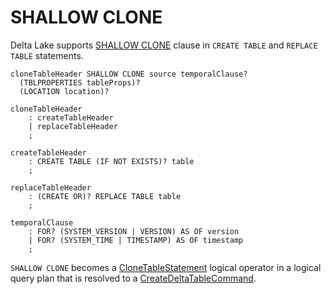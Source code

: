 # SHALLOW CLONE

Delta Lake supports [SHALLOW CLONE](../../sql/DeltaSqlAstBuilder.md#visitClone) clause in `CREATE TABLE` and `REPLACE TABLE` statements.

```antlr
cloneTableHeader SHALLOW CLONE source temporalClause?
  (TBLPROPERTIES tableProps)?
  (LOCATION location)?

cloneTableHeader
    : createTableHeader
    | replaceTableHeader
    ;

createTableHeader
    : CREATE TABLE (IF NOT EXISTS)? table
    ;

replaceTableHeader
    : (CREATE OR)? REPLACE TABLE table
    ;

temporalClause
    : FOR? (SYSTEM_VERSION | VERSION) AS OF version
    | FOR? (SYSTEM_TIME | TIMESTAMP) AS OF timestamp
    ;
```

`SHALLOW CLONE` becomes a [CloneTableStatement](CloneTableStatement.md) logical operator in a logical query plan that is resolved to a [CreateDeltaTableCommand](../CreateDeltaTableCommand.md).
